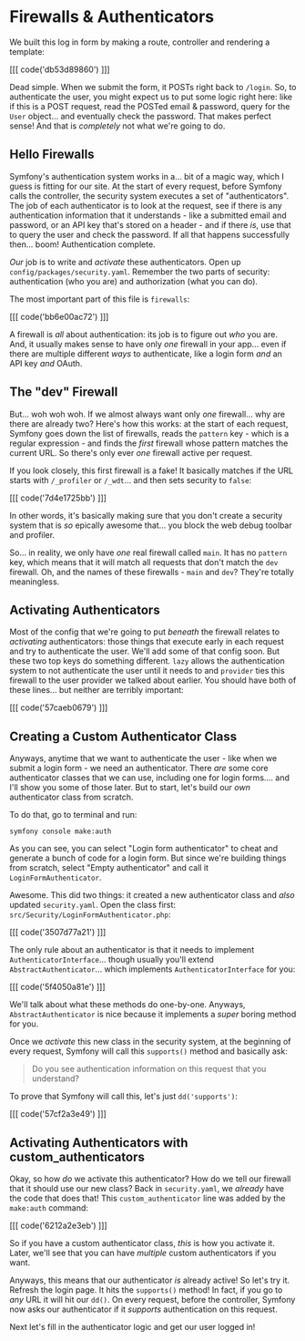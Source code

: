 # Firewalls & Authenticators

We built this log in form by making a route, controller and rendering a template:

[[[ code('db53d89860') ]]]

Dead simple. When we submit the form, it POSTs right back to `/login`. So, to
authenticate the user, you might expect us to put some logic right here: like if
this is a POST request, read the POSTed email & password, query for the `User`
object... and eventually check the password. That makes perfect sense! And that is
*completely* not what we're going to do.

## Hello Firewalls

Symfony's authentication system works in a... bit of a magic way, which I guess is
fitting for our site. At the start of every request, before Symfony calls the
controller, the security system executes a set of "authenticators". The job of each
authenticator is to look at the request, see if there is any authentication
information that it understands - like a submitted email and password, or an API
key that's stored on a header - and if there *is*, use that to query the user and
check the password. If all that happens successfully then... boom! Authentication
complete.

*Our* job is to write and *activate* these authenticators. Open up
`config/packages/security.yaml`. Remember the two parts of security: authentication
(who you are) and authorization (what you can do).

The most important part of this file is `firewalls`:

[[[ code('bb6e00ac72') ]]]

A firewall is *all* about authentication: its job is to figure out *who* you are.
And, it usually makes sense to have only *one* firewall in your app... even if there
are multiple  different *ways* to authenticate, like a login form *and* an API key
*and* OAuth.

## The "dev" Firewall

But... woh woh woh. If we almost always want only *one* firewall... why are
there are already two? Here's how this works: at the start of each request, Symfony
goes down the list of firewalls, reads the `pattern` key - which is a regular
expression - and finds the *first* firewall whose pattern matches the current URL.
So there's only ever *one* firewall active per request.

If you look closely, this first firewall is a fake! It basically matches if the URL
starts with `/_profiler` or `/_wdt`... and then sets security to `false`:

[[[ code('7d4e1725bb') ]]]

In other words, it's basically making sure that you don't create a security system
that is *so* epically awesome that... you block the web debug toolbar and profiler.

So... in reality, we only have *one* real firewall called `main`. It has no `pattern`
key, which means that it will match all requests that don't match the `dev` firewall.
Oh, and the names of these firewalls - `main` and `dev`? They're totally meaningless.

## Activating Authenticators

Most of the config that we're going to put *beneath* the firewall relates to
*activating* authenticators: those things that execute early in each request and
try to authenticate the user. We'll add some of that config soon. But these two
top keys do something different. `lazy` allows the authentication system to not
authenticate the user until it needs to and `provider` ties this firewall to the
user provider we talked about earlier. You should have both of these lines... but
neither are terribly important:

[[[ code('57caeb0679') ]]]

## Creating a Custom Authenticator Class

Anyways, anytime that we want to authenticate the user - like when we submit a login
form - we need an authenticator. There *are* some core authenticator classes that
we can use, including one for login forms.... and I'll show you some of those later.
But to start, let's build our *own* authenticator class from scratch.

To do that, go to terminal and run:

```terminal
symfony console make:auth
```

As you can see, you can select "Login form authenticator" to cheat and generate a
bunch of code for a login form. But since we're building things from scratch, select
"Empty authenticator" and call it `LoginFormAuthenticator`.

Awesome. This did two things: it created a new authenticator class and *also* updated
`security.yaml`. Open the class first: `src/Security/LoginFormAuthenticator.php`:

[[[ code('3507d77a21') ]]]

The only rule about an authenticator is that it needs to implement
`AuthenticatorInterface`... though usually you'll extend `AbstractAuthenticator`...
which implements `AuthenticatorInterface` for you:

[[[ code('5f4050a81e') ]]]

We'll talk about what these methods do one-by-one. Anyways, `AbstractAuthenticator` is
nice because it implements a *super* boring method for you.

Once we *activate* this new class in the security system, at the beginning of every
request, Symfony will call this `supports()` method and basically ask:

> Do you see authentication information on this request that you understand?

To prove that Symfony will call this, let's just `dd('supports')`:

[[[ code('57cf2a3e49') ]]]

## Activating Authenticators with custom_authenticators

Okay, so how *do* we activate this authenticator? How do we tell our firewall
that it should use our new class? Back in `security.yaml`, we *already* have the
code that does that! This `custom_authenticator` line was added by the `make:auth`
command:

[[[ code('6212a2e3eb') ]]]

So if you have a custom authenticator class, *this* is how you activate it.
Later, we'll see that you can have *multiple* custom authenticators if you want.

Anyways, this means that our authenticator *is* already active! So let's try it.
Refresh the login page. It hits the `supports()` method! In fact, if you go to
*any* URL it will hit our `dd()`. On every request, before the controller, Symfony
now asks our authenticator if it *supports* authentication on this request.

Next let's fill in the authenticator logic and get our user logged in!
